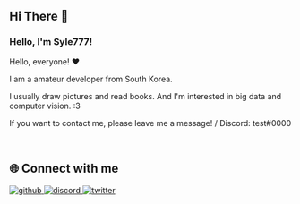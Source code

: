 ## Hi There 👋


### Hello, I'm Syle777!

Hello, everyone! ❤

I am a amateur developer from South Korea.

I usually draw pictures and read books. And I'm interested in big data and computer vision. :3

If you want to contact me, please leave me a message! / Discord: test#0000

<br/>

## 🌐 Connect with me

<a href="https://github.com/Syle777" target="_blank">
<img src=https://img.shields.io/badge/github-%2324292e.svg?&style=for-the-badge&logo=github&logoColor=white alt=github style="margin-bottom: 5px;" />
</a>

<a href="https://discord.gg/JbZ4dC6j" target="_blank">
<img src=https://img.shields.io/badge/discord-%2324292e.svg?&style=for-the-badge&logo=discord&logoColor=white alt=discord style="margin-bottom: 5px;" />
</a>

<a href="https://twitter.com/syle777_" target="_blank">
<img src=https://img.shields.io/badge/twitter-%2324292e.svg?&style=for-the-badge&logo=twitter&logoColor=white alt=twitter style="margin-bottom: 5px;" />
</a>
